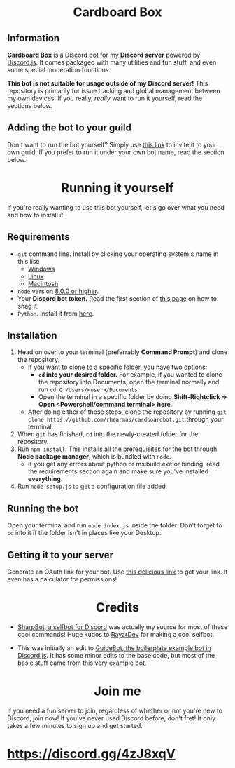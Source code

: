 <h1 align="center">Cardboard Box</h1>

## Information

**Cardboard Box** is a [Discord](https://discordapp.com) bot for my [**Discord server**](https://discord.gg/4zJ8xqV) powered by [Discord.js](https://discord.js.org). It comes packaged with many utilities and fun stuff, and even some special moderation functions.

**This bot is not suitable for usage outside of my Discord server!** This repository is primarily for issue tracking and global management between my own devices. If you really, *really* want to run it yourself, read the sections below.

## Adding the bot to your guild

Don't want to run the bot yourself? Simply use [this link](https://discordapp.com/oauth2/authorize/?permissions=8&scope=bot&client_id=618576806177538079) to invite it to your own guild. If you prefer to run it under your own bot name, read the section below.

<h1 align="center">Running it yourself</h1>

If you're really wanting to use this bot yourself, let's go over what you need and how to install it.

## Requirements

- `git` command line. Install by clicking your operating system's name in this list:
  - [Windows](https://git-scm.com/download/win)
  - [Linux](https://git-scm.com/book/en/v2/Getting-Started-Installing-Git)
  - [Macintosh](https://git-scm.com/download/mac)
- `node` version [8.0.0 or higher](https://nodejs.org).
- Your **Discord bot token.** Read the first section of [this page](https://anidiots.guide/getting-started/the-long-version.html) on how to snag it.
- `Python`. Install it from [here](https://www.python.org/downloads).

## Installation

1. Head on over to your terminal (preferrably **Command Prompt**) and clone the repository.
   - If you want to clone to a specific folder, you have two options:
	   - **`cd` into your desired folder.** For example, if you wanted to clone the repository into Documents, open the terminal normally and run `cd C:/Users/<user>/Documents`.
	   - Open the terminal in a specific folder by doing **Shift-Rightclick => Open <Powershell/command terminal> here**.
   - After doing either of those steps, clone the repository by running `git clone https://github.com/rhearmas/cardboardbot.git` through your terminal.
2. When `git` has finished, `cd` into the newly-created folder for the repository.
3. Run `npm install`. This installs all the prerequisites for the bot through **Node package manager**, which is bundled with `node`.
   - If you get any errors about python or msibuild.exe or binding, read the requirements section again and make sure you've installed **everything**.
4. Run `node setup.js` to get a configuration file added.

## Running the bot

Open your terminal and run `node index.js` inside the folder. Don't forget to `cd` into it if the folder isn't in places like your Desktop.

## Getting it to your server

Generate an OAuth link for your bot. Use [this delicious link](https://finitereality.github.io/permissions-calculator/?v=0) to get your link. It even has a calculator for permissions!

<h1 align="center">Credits</h1>

- [SharpBot, a selfbot for Discord](https://github.com/RayzrDev/SharpBot) was actually my source for most of these cool commands! Huge kudos to [RayzrDev](https://github.com/RayzrDev) for making a cool selfbot.

- This was initially an edit to [GuideBot, the boilerplate example bot in Discord.js](https://github.com/AnIdiotsGuide/guidebot). It has some minor edits to the base code, but most of the basic stuff came from this very example bot.

<h1 align="center">Join me</h1>

If you need a fun server to join, regardless of whether or not you're new to Discord, join now! If you've never used Discord before, don't fret! It only takes a few minutes to sign up and get started.

# https://discord.gg/4zJ8xqV
